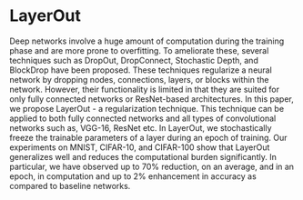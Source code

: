 # LayerOut
Deep networks involve a huge amount of computation during the training phase and are more prone to overfitting. To ameliorate these, several techniques such as DropOut, DropConnect, Stochastic Depth, and BlockDrop have been proposed. These techniques regularize a neural network by dropping nodes, connections, layers, or blocks within the network. However, their functionality is limited in that they are suited for only fully connected networks or ResNet-based architectures. In this paper, we propose LayerOut - a regularization technique. This technique can be applied to both fully connected networks and all types of convolutional networks such as, VGG-16, ResNet etc. In LayerOut, we stochastically freeze the trainable parameters of a layer during an epoch of
training. Our experiments on MNIST, CIFAR-10, and CIFAR-100 show that LayerOut generalizes well and reduces the computational burden significantly. In particular, we have observed up to 70% reduction, on an average, and in an epoch, in computation and up to 2% enhancement in accuracy as compared to baseline networks.
